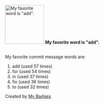 <img src="https://github.com/my-badges/my-badges/blob/master/src/all-badges/favorite-word/favorite-word.png?raw=true" alt="My favorite word is &quot;add&quot;." title="My favorite word is &quot;add&quot;." width="128">
<strong>My favorite word is &quot;add&quot;.</strong>
<br><br>

My favorite commit message words are:

1. add (used 57 times)
2. for (used 54 times)
3. in (used 37 times)
4. fix (used 36 times)
5. to (used 32 times)


Created by <a href="https://github.com/my-badges/my-badges">My Badges</a>